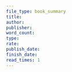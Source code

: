 ```yaml
---
file_type: book_summary
title: 
author: 
publisher: 
word_count: 
type: 
rate: 
publish_date: 
finish_date: 
read_times: 1
---
```



# 